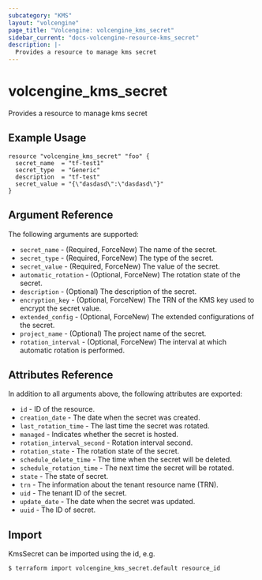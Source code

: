 ```yaml
---
subcategory: "KMS"
layout: "volcengine"
page_title: "Volcengine: volcengine_kms_secret"
sidebar_current: "docs-volcengine-resource-kms_secret"
description: |-
  Provides a resource to manage kms secret
---
```

# volcengine_kms_secret
Provides a resource to manage kms secret
## Example Usage
```hcl
resource "volcengine_kms_secret" "foo" {
  secret_name  = "tf-test1"
  secret_type  = "Generic"
  description  = "tf-test"
  secret_value = "{\"dasdasd\":\"dasdasd\"}"
}
```
## Argument Reference
The following arguments are supported:
* `secret_name` - (Required, ForceNew) The name of the secret.
* `secret_type` - (Required, ForceNew) The type of the secret.
* `secret_value` - (Required, ForceNew) The value of the secret.
* `automatic_rotation` - (Optional, ForceNew) The rotation state of the secret.
* `description` - (Optional) The description of the secret.
* `encryption_key` - (Optional, ForceNew) The TRN of the KMS key used to encrypt the secret value.
* `extended_config` - (Optional, ForceNew) The extended configurations of the secret.
* `project_name` - (Optional) The project name of the secret.
* `rotation_interval` - (Optional, ForceNew) The interval at which automatic rotation is performed.

## Attributes Reference
In addition to all arguments above, the following attributes are exported:
* `id` - ID of the resource.
* `creation_date` - The date when the secret was created.
* `last_rotation_time` - The last time the secret was rotated.
* `managed` - Indicates whether the secret is hosted.
* `rotation_interval_second` - Rotation interval second.
* `rotation_state` - The rotation state of the secret.
* `schedule_delete_time` - The time when the secret will be deleted.
* `schedule_rotation_time` - The next time the secret will be rotated.
* `state` - The state of secret.
* `trn` - The information about the tenant resource name (TRN).
* `uid` - The tenant ID of the secret.
* `update_date` - The date when the secret was updated.
* `uuid` - The ID of secret.


## Import
KmsSecret can be imported using the id, e.g.
```
$ terraform import volcengine_kms_secret.default resource_id
```

